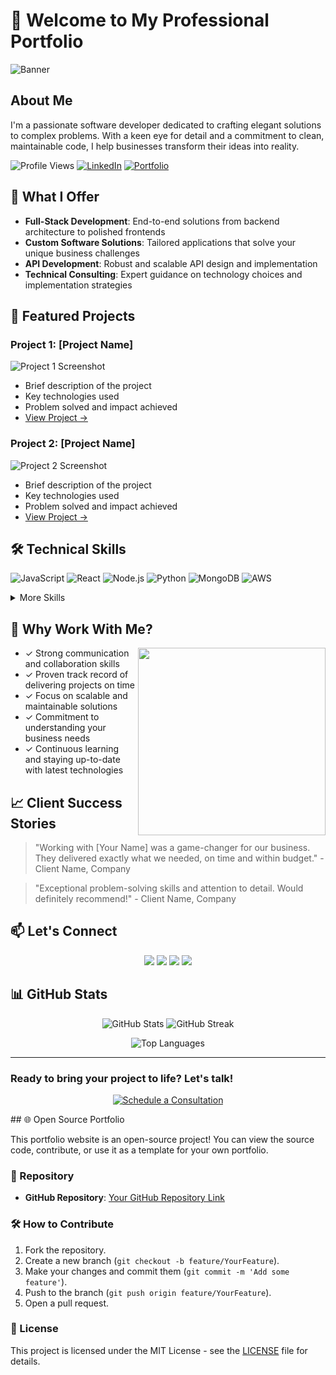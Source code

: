 # 👋 Welcome to My Professional Portfolio

![Banner](https://raw.githubusercontent.com/yourusername/yourusername/main/assets/banner.gif)

## About Me

I'm a passionate software developer dedicated to crafting elegant solutions to complex problems. With a keen eye for detail and a commitment to clean, maintainable code, I help businesses transform their ideas into reality.

![Profile Views](https://komarev.com/ghpvc/?username=yourusername&color=blueviolet)
[![LinkedIn](https://img.shields.io/badge/LinkedIn-Connect-blue)](Your-LinkedIn-URL)
[![Portfolio](https://img.shields.io/badge/Portfolio-Visit-success)](https://nikhilx.vercel.app)

## 🚀 What I Offer

- **Full-Stack Development**: End-to-end solutions from backend architecture to polished frontends
- **Custom Software Solutions**: Tailored applications that solve your unique business challenges
- **API Development**: Robust and scalable API design and implementation
- **Technical Consulting**: Expert guidance on technology choices and implementation strategies

## 💼 Featured Projects

### Project 1: [Project Name]

![Project 1 Screenshot](https://raw.githubusercontent.com/yourusername/yourusername/main/assets/project1.png)

- Brief description of the project
- Key technologies used
- Problem solved and impact achieved
- [View Project →]()

### Project 2: [Project Name]

![Project 2 Screenshot](https://raw.githubusercontent.com/yourusername/yourusername/main/assets/project2.png)

- Brief description of the project
- Key technologies used
- Problem solved and impact achieved
- [View Project →]()

## 🛠️ Technical Skills

![JavaScript](https://img.shields.io/badge/JavaScript-F7DF1E?style=for-the-badge&logo=javascript&logoColor=black)
![React](https://img.shields.io/badge/React-20232A?style=for-the-badge&logo=react&logoColor=61DAFB)
![Node.js](https://img.shields.io/badge/Node.js-43853D?style=for-the-badge&logo=node.js&logoColor=white)
![Python](https://img.shields.io/badge/Python-3776AB?style=for-the-badge&logo=python&logoColor=white)
![MongoDB](https://img.shields.io/badge/MongoDB-4EA94B?style=for-the-badge&logo=mongodb&logoColor=white)
![AWS](https://img.shields.io/badge/AWS-232F3E?style=for-the-badge&logo=amazon-aws&logoColor=white)

<details>
<summary>More Skills</summary>

- **Frontend**: React, Vue.js, Angular, HTML5, CSS3, JavaScript
- **Backend**: Node.js, Python, Java, PHP
- **Databases**: MongoDB, PostgreSQL, MySQL
- **Cloud**: AWS, Google Cloud, Azure
- **Tools**: Git, Docker, Jenkins
</details>

## 🤝 Why Work With Me?

<img align="right" src="https://raw.githubusercontent.com/yourusername/yourusername/main/assets/coding.gif" width="300">

- ✓ Strong communication and collaboration skills
- ✓ Proven track record of delivering projects on time
- ✓ Focus on scalable and maintainable solutions
- ✓ Commitment to understanding your business needs
- ✓ Continuous learning and staying up-to-date with latest technologies

## 📈 Client Success Stories

> "Working with [Your Name] was a game-changer for our business. They delivered exactly what we needed, on time and within budget." - Client Name, Company

> "Exceptional problem-solving skills and attention to detail. Would definitely recommend!" - Client Name, Company

## 📫 Let's Connect

<p align="center">
  <a href="mailto:developrnikhil1@gmail.com"><img src="https://img.shields.io/badge/Email-D14836?style=for-the-badge&logo=gmail&logoColor=white"/></a>
  <a href="Your-LinkedIn-URL"><img src="https://img.shields.io/badge/LinkedIn-0077B5?style=for-the-badge&logo=linkedin&logoColor=white"/></a>
  <a href="Your-GitHub-URL"><img src="https://img.shields.io/badge/GitHub-100000?style=for-the-badge&logo=github&logoColor=white"/></a>
  <a href="https://nikhilx.vercel.app"><img src="https://img.shields.io/badge/Portfolio-000000?style=for-the-badge&logo=vercel&logoColor=white"/></a>
</p>

## 📊 GitHub Stats

<p align="center">
  <img src="https://github-readme-stats.vercel.app/api?username=yourusername&show_icons=true&theme=radical" alt="GitHub Stats" />
  <img src="https://github-readme-streak-stats.herokuapp.com/?user=yourusername&theme=radical" alt="GitHub Streak" />
</p>

<p align="center">
  <img src="https://github-readme-stats.vercel.app/api/top-langs/?username=yourusername&layout=compact&theme=radical" alt="Top Languages" />
</p>

---

### Ready to bring your project to life? Let's talk!

<p align="center">
  <a href="your-calendly-or-meeting-link">
    <img src="https://img.shields.io/badge/Schedule_Consultation-4A154B?style=for-the-badge&logo=calendar&logoColor=white" alt="Schedule a Consultation" />
  </a>
</p>
## 🌐 Open Source Portfolio

This portfolio website is an open-source project! You can view the source code, contribute, or use it as a template for your own portfolio.

### 📂 Repository

- **GitHub Repository**: [Your GitHub Repository Link](https://github.com/yourusername/your-repo-name)

### 🛠️ How to Contribute

1. Fork the repository.
2. Create a new branch (`git checkout -b feature/YourFeature`).
3. Make your changes and commit them (`git commit -m 'Add some feature'`).
4. Push to the branch (`git push origin feature/YourFeature`).
5. Open a pull request.

### 📜 License

This project is licensed under the MIT License - see the [LICENSE](LICENSE) file for details.
